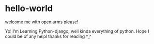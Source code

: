 # hello-world
welcome me with open arms please!

Yo! I'm Learning Python-django, well kinda everything of python.
Hope I could be of any help! thanks for reading ^_^
